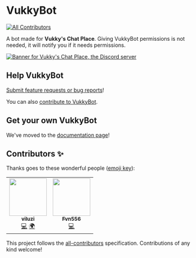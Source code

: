 # VukkyBot
<!-- ALL-CONTRIBUTORS-BADGE:START - Do not remove or modify this section -->
[![All Contributors](https://img.shields.io/badge/all_contributors-2-orange.svg?style=flat-square)](#contributors-)
<!-- ALL-CONTRIBUTORS-BADGE:END -->
A bot made for **Vukky's Chat Place**.
Giving VukkyBot permissions is not needed, it will notify you if it needs permissions.

[![Banner for Vukky's Chat Place, the Discord server](https://discord.com/api/guilds/719496895449530439/widget.png?style=banner2)](https://vukky.ga/discord)

## Help VukkyBot
[Submit feature requests or bug reports](https://github.com/VukkyLtd/VukkyBot/issues/new/choose)!

You can also [contribute to VukkyBot](CONTRIBUTING.md).

## Get your own VukkyBot
We've moved to the [documentation page](https://docs.vukkyltd.xyz/vukkybot/setup/setup)!

## Contributors ✨

Thanks goes to these wonderful people ([emoji key](https://allcontributors.org/docs/en/emoji-key)):

<!-- ALL-CONTRIBUTORS-LIST:START - Do not remove or modify this section -->
<!-- prettier-ignore-start -->
<!-- markdownlint-disable -->
<table>
  <tr>
    <td align="center"><a href="https://github.com/viluzi"><img src="https://avatars0.githubusercontent.com/u/47392011?v=4" width="100px;" alt=""/><br /><sub><b>viluzi</b></sub></a><br /><a href="https://github.com/VukkyLtd/VukkyBot/commits?author=viluzi" title="Code">💻</a> <a href="#translation-viluzi" title="Translation">🌍</a></td>
    <td align="center"><a href="https://github.com/Fvn556"><img src="https://avatars1.githubusercontent.com/u/68157424?v=4" width="100px;" alt=""/><br /><sub><b>Fvn556</b></sub></a><br /><a href="https://github.com/VukkyLtd/VukkyBot/commits?author=Fvn556" title="Code">💻</a></td>
  </tr>
</table>

<!-- markdownlint-enable -->
<!-- prettier-ignore-end -->
<!-- ALL-CONTRIBUTORS-LIST:END -->

This project follows the [all-contributors](https://github.com/all-contributors/all-contributors) specification. Contributions of any kind welcome!
